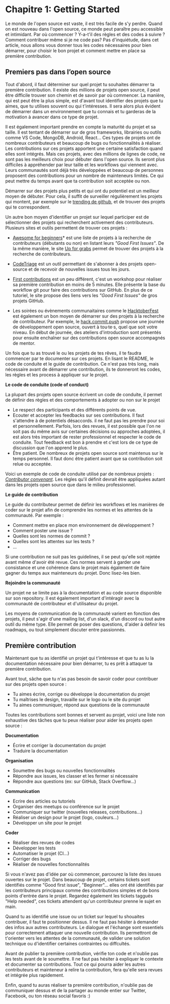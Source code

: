 # Chapitre 1: Getting Started

Le monde de l'open source est vaste, il est très facile de s'y perdre. Quand on est nouveau dans l'open source, ce monde peut paraître peu accessible et intimidant. Par où commencer ? Y-a-t'il des règles et des codes à suivre ? Comment contribuer même si je ne code pas?
Pas d'inquiétude, dans cet article, nous allons vous donner tous les codes nécessaires pour bien démarrer, pour choisir le bon projet et comment mettre en place sa première contribution.


## Premiers pas dans l’open source

Tout d'abord, il faut déterminer sur quel projet tu souhaites démarrer ta première contribution. Il existe des millions de projets open source, il peut être difficile trouver son chemin et de savoir par où commencer. La manière, qui est peut être la plus simple, est d'avant tout identifier des projets que tu aimes, que tu utilises souvent ou qui t'intéresses. Il sera alors plus évident de démarrer dans un environnement que tu connais et tu garderas de la motivation à avancer dans ce type de projet.

Il est également important prendre en compte la maturité du projet et sa taille. Il est tentant de démarrer sur de gros frameworks, librairies ou outils comme VS Code, MongoDB, Android, React... Ces types de projets ont de nombreux contributeurs et beaucoup de bugs ou fonctionnalités à réaliser. Les contributions sur ces projets apportent une certaine satisfaction quand elles sont intégrés. Mais ces projets, avec des millions de lignes de code, ne sont pas les meilleurs choix pour débuter dans l'open source. Ils seront plus difficiles à appréhender par leur taille et les workflows qui viennent avec. Leurs communautés sont déjà très développées et beaucoup de personnes proposent des contributions pour un nombre de mainteneurs limités. Ce qui peut mettre du temps avant que ta contribution soit acceptée ou non.

Démarrer sur des projets plus petits et qui ont du potentiel est un meilleur moyen de débuter. Pour cela, il suffit de surveiller régulièrement les projets qui montent, par exemple sur le [trending de github](https://github.com/trending/javascript?since=monthly), et de trouver des projets qui te correspondent.

Un autre bon moyen d'identifier un projet sur lequel participer est de sélectionner des projets qui recherchent activement des contributeurs. Plusieurs sites et outils permettent de trouver ces projets :

* [Awesome for beginners](https://github.com/MunGell/awesome-for-beginners)* est une liste de projets à la recherche de contributeurs (débutants ou non) en listant leurs *"Good First Issues"*. De la même manière, le site [Up for grabs](https://up-for-grabs.net) permet de trouver des projets à la recherche de contributeurs.

* [CodeTriage](https://www.codetriage.com/) est un outil permettant de s'abonner à des projets open-source et de recevoir de nouvelles issues tous les jours.

* [First contributions](https://firstcontributions.github.io/) est un peu différent, c'est un workshop pour réaliser sa première contribution en moins de 5 minutes. Elle présente la base du workflow git pour faire des contributions sur GitHub. En plus de ce tutoriel, le site propose des liens vers les *"Good First Issues"* de gros projets GitHub.

* Les soirées ou évènements communaitaires comme le [HacktoberFest](https://hacktoberfest.digitalocean.com/) est également un bon moyen de démarrer sur des projets à la recherche de contributeur. Par exemple, le [hack.commit.push](https://hack-commit-pu.sh/) propose une journée de développement open source, ouvert à tou·te·s, quel que soit votre niveau. En début de journée, des ateliers d'introduction sont présentés pour ensuite enchaîner sur des contributions open source accompagnés de mentor.

Un fois que tu as trouvé le ou les projets de tes rêves, il te faudra commencer par te documenter sur ces projets. En lisant le README, le code de conduite et le guide de contribution. Ce n'est pas très long, mais nécessaire avant de démarrer une contribution, ils te donneront les codes, les règles et les process à appliquer sur le projet.

**Le code de conduite (code of conduct)**

La plupart des projets open source écrivent un code de conduite, il permet de définir des règles et des comportements à adopter ou non sur le projet
  * Le respect des participants et des différents points de vue.
  * Ecouter et accepter les feedbacks sur ses contributions. Il faut s'attendre à de potentiels désaccords. il ne faut pas les prendre pour soi et personnellement. Parfois, lors des revues, il est possible que l'on ne soit pas du même avis sur certaines décisions ou approches adoptées, il est alors très important de rester professionnel et respecter le code de conduite. Tout feedback est bon à prendre et c'est lors de ce type de discussion que l'on apprend le plus.
  * Être patient. De nombreux de projets open source sont maintenus sur le temps personnel. Il faut donc être patient avant que sa contribution soit relue ou acceptée.

Voici un exemple de code de conduite utilisé par de nombreux projets : [*Contributor convenant*](https://www.contributor-covenant.org/). Les règles qu'il définit devrait être appliquées autant dans les projets open source que dans le milieu professionnel.

**Le guide de contribution**

Le guide du contributeur permet de définir les workflows et les manières de coder sur le projet afin de comprendre les normes et les attentes de la communauté. Par exemple :
- Comment mettre en place mon environnement de développement ?
- Comment poster une issue ?
- Quelles sont les normes de commit ?
- Quelles sont les attentes sur les tests ?
- ...

Si une contribution ne suit pas les guidelines, il se peut qu'elle soit rejetée avant même d'avoir été revue. Ces normes servent à garder une consistance et une cohérence dans le projet mais également de faire gagner du temps aux mainteneurs du projet. Donc lisez-les bien.

**Rejoindre la communauté**

Un projet ne se limite pas à la documentation et au code source disponible sur son repository. Il est également important d'intéragir avec la communauté de contributeur et d'utilisateur du projet.

Les moyens de communication de la communauté varient en fonction des projets, il peut s'agir d'une mailing list, d'un slack, d'un discord ou tout autre outil du même type. Elle permet de poser des questions, d'aider à définir les roadmaps, ou tout simplement discuter entre passionnés.


## Première contribution

Maintenant que tu as identifié un projet qui t'intéresse et que tu as lu la documentation nécessaire pour bien démarrer, tu es prêt à attaquer ta première contribution.

Avant tout, sâche que tu n'as pas besoin de savoir coder pour contribuer sur des projets open source :
* Tu aimes écrire, corrige ou développe la documentation du projet
* Tu maîtrises le design, travaille sur le logo ou le site du projet
* Tu aimes communiquer, répond aux questions de la communauté

Toutes les contributions sont bonnes et servent au projet, voici une liste non exhaustive des tâches que tu peux réaliser pour aider les projets open source :

**Documentation**
* Écrire et corriger la documentation du projet
* Traduire la documentation

**Organisation**
* Soumettre des bugs ou nouvelles fonctionnalités
* Répondre aux issues, les classer et les fermer si nécessaire
* Répondre aux questions (ex: sur GitHub, Stack Overflow...)

**Communication**
* Ecrire des articles ou tutoriels
* Organiser des meetups ou conférence sur le projet
* Communiquer sur twitter (nouvelles releases, contributions...)
* Réaliser un design pour le projet (logo, couleurs...)
* Développer un site pour le projet

**Coder**
* Réaliser des revues de codes
* Développer les tests
* Automatiser le projet (CI...)
* Corriger des bugs
* Réaliser de nouvelles fonctionnalités

Si vous n'avez pas d'idée par où commencer, parcourez la liste des issues ouvertes sur le projet. Dans beaucoup de projet, certains tickets sont identifiés comme "Good first issue", "Beginner"... elles ont été identifiés par les contributeurs principaux comme des contributions simples et de bons points d'entrée dans le projet. Regardez également les tickets taggués "Help needed", ces tickets attendent qu'un contributeur prenne le sujet en main.

Quand tu as identifié une issue ou un ticket sur lequel tu shouaites contribuer, il faut te positionner dessus. Il ne faut pas hésiter à demander des infos aux autres contributeurs. Le dialogue et l'échange sont essentiels pour correctement attaquer une nouvelle contribution. Ils permettront de t'orienter vers les attentes de la communauté, de valider une solution technique ou d'identifier certaines contraintes ou diffcultés.

Avant de publier ta première contribution, vérifie ton code et n'oublie pas les tests avant de le soumettre. Il ne faut pas hésiter à expliquer le contexte et documenter sa contributions. Tout ce qui pourra aider les autres contributeurs et mainteneur à relire ta contribution, fera qu'elle sera revues et intégrée plus rapidement.

Enfin, quand tu auras réaliser ta première contribution, n'oublie pas de communiquer dessus et de la partager au monde entier sur Twitter, Facebook, ou ton réseau social favoris :)
